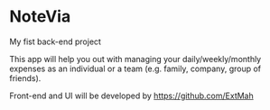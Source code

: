 # NoteVia
My fist back-end project 

This app will help you out with managing your daily/weekly/monthly expenses as an individual or a team (e.g. family, company, group of friends).

Front-end and UI will be developed by https://github.com/ExtMah
